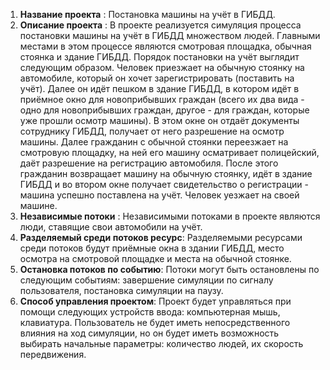 1.	**Название проекта** : Постановка машины на учёт в ГИБДД.
2.	**Описание проекта**  :
      В проекте реализуется симуляция процесса постановки машины на учёт в ГИБДД множеством людей. Главными местами в этом процессе являются смотровая площадка, обычная стоянка и здание ГИБДД. Порядок постановки на учёт выглядит следующим образом. Человек приезжает на обычную стоянку на автомобиле, который он хочет зарегистрировать (поставить на учёт). Далее он идёт пешком в здание ГИБДД, в котором идёт в приёмное окно для новоприбывших граждан (всего их два вида - одно для новоприбывших граждан, другое - для граждан, которые уже прошли осмотр машины). В этом окне он отдаёт документы сотруднику ГИБДД, получает от него разрешение на осмотр машины. Далее гражданин с обычной стоянки переезжает на смотровую площадку, на ней его машину осматривает полицейский, даёт разрешение на регистрацию автомобиля. После этого гражданин возвращает машину на обычную стоянку, идёт в здание ГИБДД и во втором окне получает свидетельство о регистрации - машина успешно поставлена на учёт. Человек уезжает на своей машине.
3.	**Независимые потоки** : 
      Независимыми потоками в проекте являются люди, ставящие свои автомобили на учёт.
4.	**Разделяемый среди потоков ресурс**: 
      Разделяемыми ресурсами среди потоков будут приёмные окна в здании ГИБДД, место осмотра на смотровой площадке и места на обычной стоянке.
5.	**Остановка потоков по событию**:
      Потоки могут быть остановлены по следующим событиям: завершение симуляции по сигналу пользователя, постановка симуляции на паузу.
6.	**Способ управления проектом**: 
      Проект будет управляться при помощи следующих устройств ввода: компьютерная мышь, клавиатура. Пользователь не будет иметь непосредственного влияния на ход симуляции, но он будет иметь возможность выбирать начальные параметры: количество людей, их скорость передвижения. 
